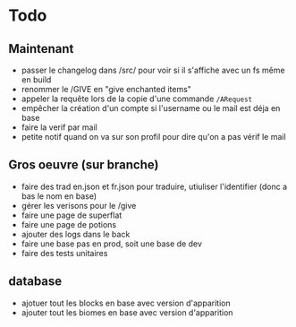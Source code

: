 # Todo

## Maintenant

- passer le changelog dans /src/ pour voir si il s'affiche avec un fs même en build
- renommer le /GIVE en "give enchanted items"
- appeler la requête lors de la copie d'une commande `/ARequest`
- empêcher la création d'un compte si l'username ou le mail est déja en base
- faire la verif par mail
- petite notif quand on va sur son profil pour dire qu'on a pas vérif le mail

## Gros oeuvre (sur branche)

- faire des trad en.json et fr.json pour traduire, utiuliser l'identifier (donc a bas le nom en base)
- gérer les verisons pour le /give
- faire une page de superflat
- faire une page de potions
- ajouter des logs dans le back
- faire une base pas en prod, soit une base de dev
- faire des tests unitaires

## database

- ajotuer tout les blocks en base avec version d'apparition
- ajouter tout les biomes en base avec version d'apparition